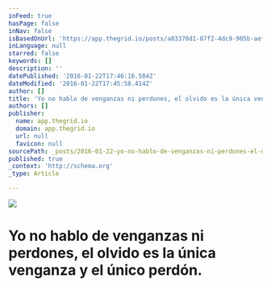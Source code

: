 ```yaml
---
inFeed: true
hasPage: false
inNav: false
isBasedOnUrl: 'https://app.thegrid.io/posts/a83370d1-87f2-4dc9-905b-aeff7a9664de/edit'
inLanguage: null
starred: false
keywords: []
description: ''
datePublished: '2016-01-22T17:46:16.584Z'
dateModified: '2016-01-22T17:45:58.414Z'
author: []
title: 'Yo no hablo de venganzas ni perdones, el olvido es la única venganza y el único perdón.'
authors: []
publisher:
  name: app.thegrid.io
  domain: app.thegrid.io
  url: null
  favicon: null
sourcePath: _posts/2016-01-22-yo-no-hablo-de-venganzas-ni-perdones-el-olvido-es-la-unica.md
published: true
_context: 'http://schema.org'
_type: Article

---
```

![](https://the-grid-user-content.s3-us-west-2.amazonaws.com/5b20e2ed-af59-481a-9521-5a23f34a0675.jpg)

# Yo no hablo de venganzas ni perdones, el olvido es la única venganza y el único perdón.